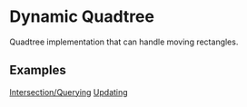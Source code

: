 # Dynamic Quadtree
Quadtree implementation that can handle moving rectangles. 

## Examples
[Intersection/Querying](https://bytezeroseven.github.io/dynamic-quadtree/examples/index.html)
[Updating](https://bytezeroseven.github.io/dynamic-quadtree/examples/updating.html)